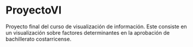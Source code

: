 # ProyectoVI
Proyecto final del curso de visualización de información. Este consiste en un visualización sobre factores determinantes en la aprobación de bachillerato costarricense.
